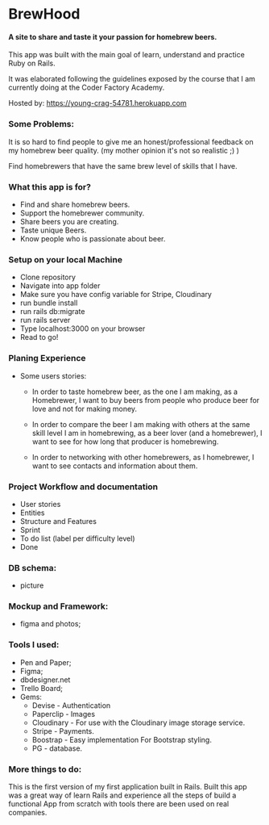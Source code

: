 # BrewHood

#### A site to share and taste it your passion for homebrew beers.

This app was built with the main goal of learn,  understand and practice Ruby on Rails.

It was elaborated following the guidelines exposed by the course that I am currently doing at the Coder Factory Academy.

Hosted by: <https://young-crag-54781.herokuapp.com>

### Some Problems:

It is so hard to find people to give me an honest/professional feedback on my homebrew beer quality. (my mother opinion it's not so realistic ;) )

Find homebrewers that have the same brew level of skills that I have.

### What this app is for?

* Find and share homebrew beers.
* Support the homebrewer community.
* Share beers you are creating.
* Taste unique Beers.
* Know people who is passionate about beer.

### Setup on your local Machine
* Clone repository
* Navigate into app folder
* Make sure you have config variable for Stripe, Cloudinary
* run bundle install
* run rails db:migrate
* run rails server
* Type localhost:3000 on your browser
* Read to go!

### Planing Experience

* Some users stories:

  * In order to taste homebrew beer, as the one I am making, as a Homebrewer, I want to buy beers from people who produce beer for love and not for making money.

  * In order to compare the beer I am making with others at the same skill level I am in homebrewing, as a beer lover (and a homebrewer), I want to see for how long that producer is homebrewing.

  * In order to networking with other homebrewers, as I homebrewer, I want to see contacts and information about them.

### Project Workflow and documentation
* User stories
* Entities
* Structure and Features
* Sprint
* To do list (label per difficulty level)
* Done

### DB schema:
  - picture

### Mockup and Framework:
  - figma and photos;

### Tools I used:
- Pen and Paper;
- Figma;
- dbdesigner.net
- Trello Board;
- Gems:
  - Devise - Authentication
  - Paperclip - Images
  - Cloudinary - For use with the Cloudinary image storage service.
  - Stripe - Payments.
  - Boostrap - Easy implementation For Bootstrap styling.
  - PG - database.

### More things to do:

This is the first version of my first application built in Rails. Built this app was a great way of learn Rails and experience all the steps of build a functional App from scratch with tools there are been used on real companies.
